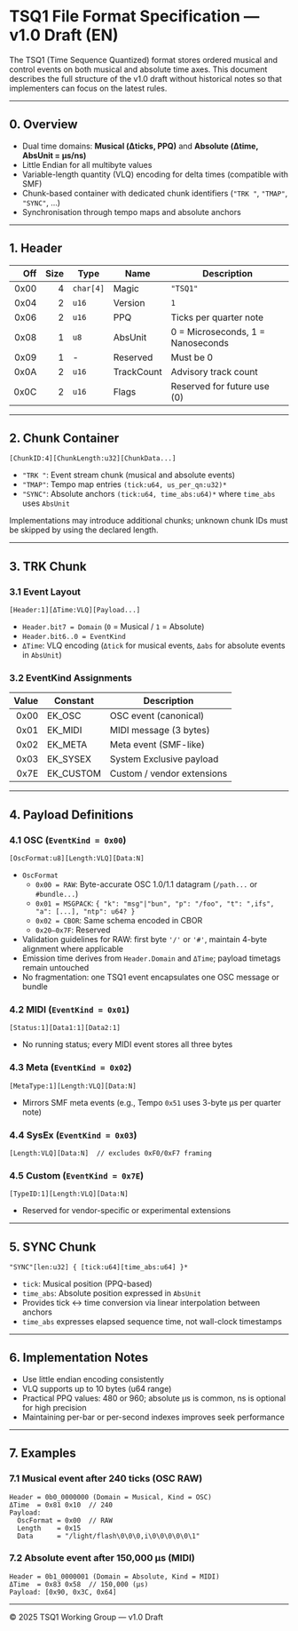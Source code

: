 # TSQ1 File Format Specification — v1.0 Draft (EN)

The TSQ1 (Time Sequence Quantized) format stores ordered musical and control events on
both musical and absolute time axes. This document describes the full structure of the
v1.0 draft without historical notes so that implementers can focus on the latest rules.

---

## 0. Overview
- Dual time domains: **Musical (Δticks, PPQ)** and **Absolute (Δtime, AbsUnit = μs/ns)**
- Little Endian for all multibyte values
- Variable-length quantity (VLQ) encoding for delta times (compatible with SMF)
- Chunk-based container with dedicated chunk identifiers (`"TRK "`, `"TMAP"`, `"SYNC"`, ...)
- Synchronisation through tempo maps and absolute anchors

---

## 1. Header
| Off | Size | Type | Name | Description |
|---:|---:|---|---|---|
| 0x00 | 4 | `char[4]` | Magic | `"TSQ1"` |
| 0x04 | 2 | `u16` | Version | `1` |
| 0x06 | 2 | `u16` | PPQ | Ticks per quarter note |
| 0x08 | 1 | `u8` | AbsUnit | 0 = Microseconds, 1 = Nanoseconds |
| 0x09 | 1 | - | Reserved | Must be 0 |
| 0x0A | 2 | `u16` | TrackCount | Advisory track count |
| 0x0C | 2 | `u16` | Flags | Reserved for future use (0) |

---

## 2. Chunk Container
```
[ChunkID:4][ChunkLength:u32][ChunkData...]
```
- `"TRK "`: Event stream chunk (musical and absolute events)
- `"TMAP"`: Tempo map entries `(tick:u64, us_per_qn:u32)*`
- `"SYNC"`: Absolute anchors `(tick:u64, time_abs:u64)*` where `time_abs` uses `AbsUnit`

Implementations may introduce additional chunks; unknown chunk IDs must be skipped by
using the declared length.

---

## 3. TRK Chunk
### 3.1 Event Layout
```
[Header:1][ΔTime:VLQ][Payload...]
```
- `Header.bit7 = Domain` (`0` = Musical / `1` = Absolute)
- `Header.bit6..0 = EventKind`
- `ΔTime`: VLQ encoding (`Δtick` for musical events, `Δabs` for absolute events in `AbsUnit`)

### 3.2 EventKind Assignments
| Value | Constant | Description |
|---:|---|---|
| 0x00 | EK_OSC | OSC event (canonical) |
| 0x01 | EK_MIDI | MIDI message (3 bytes) |
| 0x02 | EK_META | Meta event (SMF-like) |
| 0x03 | EK_SYSEX | System Exclusive payload |
| 0x7E | EK_CUSTOM | Custom / vendor extensions |

---

## 4. Payload Definitions
### 4.1 OSC (`EventKind = 0x00`)
```
[OscFormat:u8][Length:VLQ][Data:N]
```
- `OscFormat`
  - `0x00 = RAW`: Byte-accurate OSC 1.0/1.1 datagram (`/path...` or `#bundle...`)
  - `0x01 = MSGPACK`: `{ "k": "msg"|"bun", "p": "/foo", "t": ",ifs", "a": [...], "ntp": u64? }`
  - `0x02 = CBOR`: Same schema encoded in CBOR
  - `0x20–0x7F`: Reserved
- Validation guidelines for RAW: first byte `'/'` or `'#'`, maintain 4-byte alignment where applicable
- Emission time derives from `Header.Domain` and `ΔTime`; payload timetags remain untouched
- No fragmentation: one TSQ1 event encapsulates one OSC message or bundle

### 4.2 MIDI (`EventKind = 0x01`)
```
[Status:1][Data1:1][Data2:1]
```
- No running status; every MIDI event stores all three bytes

### 4.3 Meta (`EventKind = 0x02`)
```
[MetaType:1][Length:VLQ][Data:N]
```
- Mirrors SMF meta events (e.g., Tempo `0x51` uses 3-byte μs per quarter note)

### 4.4 SysEx (`EventKind = 0x03`)
```
[Length:VLQ][Data:N]  // excludes 0xF0/0xF7 framing
```

### 4.5 Custom (`EventKind = 0x7E`)
```
[TypeID:1][Length:VLQ][Data:N]
```
- Reserved for vendor-specific or experimental extensions

---

## 5. SYNC Chunk
```
"SYNC"[len:u32] { [tick:u64][time_abs:u64] }*
```
- `tick`: Musical position (PPQ-based)
- `time_abs`: Absolute position expressed in `AbsUnit`
- Provides tick ↔ time conversion via linear interpolation between anchors
- `time_abs` expresses elapsed sequence time, not wall-clock timestamps

---

## 6. Implementation Notes
- Use little endian encoding consistently
- VLQ supports up to 10 bytes (u64 range)
- Practical PPQ values: 480 or 960; absolute μs is common, ns is optional for high precision
- Maintaining per-bar or per-second indexes improves seek performance

---

## 7. Examples
### 7.1 Musical event after 240 ticks (OSC RAW)
```
Header = 0b0_0000000 (Domain = Musical, Kind = OSC)
ΔTime  = 0x81 0x10  // 240
Payload:
  OscFormat = 0x00  // RAW
  Length    = 0x15
  Data      = "/light/flash\0\0\0,i\0\0\0\0\0\1"
```

### 7.2 Absolute event after 150,000 μs (MIDI)
```
Header = 0b1_0000001 (Domain = Absolute, Kind = MIDI)
ΔTime  = 0x83 0x58  // 150,000 (μs)
Payload: [0x90, 0x3C, 0x64]
```

---

© 2025 TSQ1 Working Group — v1.0 Draft
